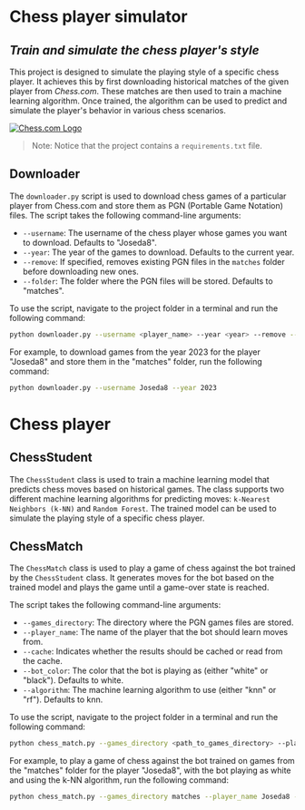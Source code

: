 # Chess player simulator

## _Train and simulate the chess player's style_

This project is designed to simulate the playing style of a specific chess player. It achieves this by first downloading historical matches of the given player from _Chess.com_. These matches are then used to train a machine learning algorithm. Once trained, the algorithm can be used to predict and simulate the player's behavior in various chess scenarios.

[![Chess.com Logo](https://avatars.githubusercontent.com/u/577023?s=280&v=4)](https://www.chess.com/)

> Note: Notice that the project contains a `requirements.txt` file.

## Downloader

The `downloader.py` script is used to download chess games of a particular player from Chess.com and store them as PGN (Portable Game Notation) files. The script takes the following command-line arguments:

- `--username`: The username of the chess player whose games you want to download. Defaults to "Joseda8".
- `--year`: The year of the games to download. Defaults to the current year.
- `--remove`: If specified, removes existing PGN files in the `matches` folder before downloading new ones.
- `--folder`: The folder where the PGN files will be stored. Defaults to "matches".

To use the script, navigate to the project folder in a terminal and run the following command:

```sh
python downloader.py --username <player_name> --year <year> --remove --folder <folder_name>
```

For example, to download games from the year 2023 for the player "Joseda8" and store them in the "matches" folder, run the following command:

```sh
python downloader.py --username Joseda8 --year 2023
```


# Chess player

## ChessStudent
The `ChessStudent` class is used to train a machine learning model that predicts chess moves based on historical games. The class supports two different machine learning algorithms for predicting moves: `k-Nearest Neighbors (k-NN)` and `Random Forest`. The trained model can be used to simulate the playing style of a specific chess player.

## ChessMatch
The `ChessMatch` class is used to play a game of chess against the bot trained by the `ChessStudent` class. It generates moves for the bot based on the trained model and plays the game until a game-over state is reached.

The script takes the following command-line arguments:

- `--games_directory`: The directory where the PGN games files are stored.
- `--player_name`: The name of the player that the bot should learn moves from.
- `--cache`: Indicates whether the results should be cached or read from the cache.
- `--bot_color`: The color that the bot is playing as (either "white" or "black"). Defaults to white.
- `--algorithm`: The machine learning algorithm to use (either "knn" or "rf"). Defaults to knn.

To use the script, navigate to the project folder in a terminal and run the following command:

```sh
python chess_match.py --games_directory <path_to_games_directory> --player_name <player_name> --cache --bot_color <bot_color> --algorithm <algorithm>
```

For example, to play a game of chess against the bot trained on games from the "matches" folder for the player "Joseda8", with the bot playing as white and using the k-NN algorithm, run the following command:

```sh
python chess_match.py --games_directory matches --player_name Joseda8 --cache --bot_color white --algorithm knn
```
